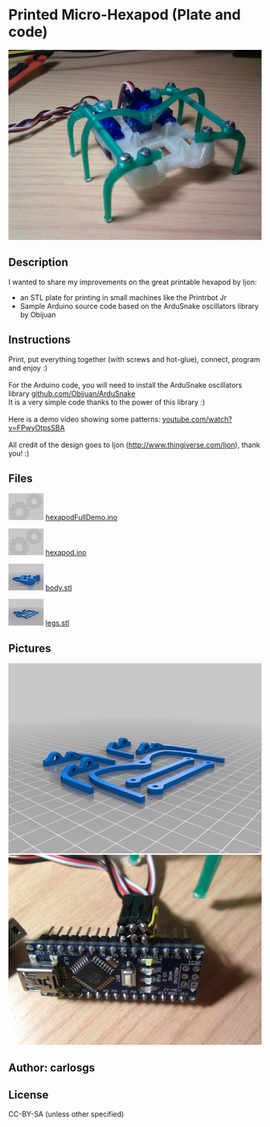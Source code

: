 Printed Micro-Hexapod (Plate and code)
===============

![Image](img/2012-11-17_18.27.49_display_large.jpg "Title")

Description
--------
I wanted to share my improvements on the great printable hexapod by Ijon:<br />
- an STL plate for printing in small machines like the Printrbot Jr<br />
- Sample Arduino source code based on the ArduSnake oscillators library by Obijuan

Instructions
--------
Print, put everything together (with screws and hot-glue), connect, program and enjoy :)<br />
<br />
For the Arduino code, you will need to install the ArduSnake oscillators library <a href="https://github.com/Obijuan/ArduSnake" target="_blank" rel="nofollow">github.com/Obijuan/ArduSnake</a><br />
It is a very simple code thanks to the power of this library :)<br />
<br />
Here is a demo video showing some patterns: <a href="http://www.youtube.com/watch?v=FPwyOtpsSBA" target="_blank" rel="nofollow">youtube.com/watch?v=FPwyOtpsSBA</a><br />
<br />
All credit of the design goes to Ijon (http://www.thingiverse.com/Ijon), thank you! :)

Files
--------
![Image](img/Gears_preview_tinycard.jpg "Title")
 [ hexapodFullDemo.ino](hexapodFullDemo.ino "Title")  

![Image](img/Gears_preview_tinycard.jpg "Title")
 [ hexapod.ino](hexapod.ino "Title")  

![Image](img/body_preview_tinycard.jpg "Title")
 [ body.stl](body.stl "Title")  

![Image](img/legs_preview_tinycard.jpg "Title")
 [ legs.stl](legs.stl "Title")  



Pictures
--------
![Image](img/legs_display_large.jpg "Title")
![Image](img/2012-11-17_20.19.15_display_large.jpg "Title")


Author: carlosgs
--------


License
--------
CC-BY-SA (unless other specified)

